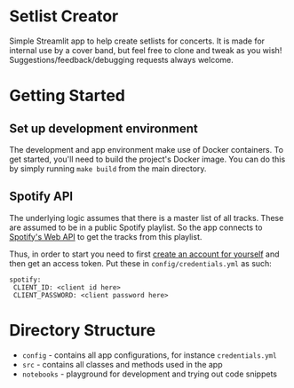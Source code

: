 # Setlist Creator

Simple Streamlit app to help create setlists for concerts. It is made for internal use by a cover band, but feel free to clone and tweak as you wish! Suggestions/feedback/debugging requests always welcome.

# Getting Started

## Set up development environment

The development and app environment make use of Docker containers. To get started, you'll need to build the project's Docker image. You can do this by simply running `make build` from the main directory.

## Spotify API

The underlying logic assumes that there is a master list of all tracks. These are assumed to be in a public Spotify playlist. So the app connects to [Spotify's Web API](https://developer.spotify.com/documentation/web-api) to get the tracks from this playlist.

Thus, in order to start you need to first [create an account for yourself](https://developer.spotify.com/documentation/web-api/tutorials/getting-started) and then get an access token. Put these in `config/credentials.yml` as such:

```
spotify:
 CLIENT_ID: <client id here>
 CLIENT_PASSWORD: <client password here>
```

# Directory Structure

* `config` - contains all app configurations, for instance `credentials.yml`
* `src` - contains all classes and methods used in the app
* `notebooks` - playground for development and trying out code snippets